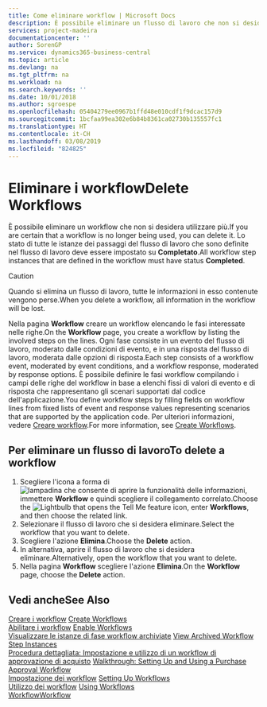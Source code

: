 ```yaml
---
title: Come eliminare workflow | Microsoft Docs
description: È possibile eliminare un flusso di lavoro che non si desidera utilizzare più. Lo stato di tutte le istanze dei passaggi del flusso di lavoro che sono definite nel flusso di lavoro deve essere impostato su **Completato**.
services: project-madeira
documentationcenter: ''
author: SorenGP
ms.service: dynamics365-business-central
ms.topic: article
ms.devlang: na
ms.tgt_pltfrm: na
ms.workload: na
ms.search.keywords: ''
ms.date: 10/01/2018
ms.author: sgroespe
ms.openlocfilehash: 05404279ee0967b1ffd48e010cdf1f9dcac157d9
ms.sourcegitcommit: 1bcfaa99ea302e6b84b8361ca02730b135557fc1
ms.translationtype: HT
ms.contentlocale: it-CH
ms.lasthandoff: 03/08/2019
ms.locfileid: "824825"
---
```

# <a name="delete-workflows"></a><span data-ttu-id="64ae4-104">Eliminare i workflow</span><span class="sxs-lookup"><span data-stu-id="64ae4-104">Delete Workflows</span></span>
<span data-ttu-id="64ae4-105">È possibile eliminare un workflow che non si desidera utilizzare più.</span><span class="sxs-lookup"><span data-stu-id="64ae4-105">If you are certain that a workflow is no longer being used, you can delete it.</span></span> <span data-ttu-id="64ae4-106">Lo stato di tutte le istanze dei passaggi del flusso di lavoro che sono definite nel flusso di lavoro deve essere impostato su **Completato**.</span><span class="sxs-lookup"><span data-stu-id="64ae4-106">All workflow step instances that are defined in the workflow must have status **Completed**.</span></span>  

> [!CAUTION]  
>  <span data-ttu-id="64ae4-107">Quando si elimina un flusso di lavoro, tutte le informazioni in esso contenute vengono perse.</span><span class="sxs-lookup"><span data-stu-id="64ae4-107">When you delete a workflow, all information in the workflow will be lost.</span></span>  

 <span data-ttu-id="64ae4-108">Nella pagina **Workflow** creare un workflow elencando le fasi interessate nelle righe.</span><span class="sxs-lookup"><span data-stu-id="64ae4-108">On the **Workflow** page, you create a workflow by listing the involved steps on the lines.</span></span> <span data-ttu-id="64ae4-109">Ogni fase consiste in un evento del flusso di lavoro, moderato dalle condizioni di evento, e in una risposta del flusso di lavoro, moderata dalle opzioni di risposta.</span><span class="sxs-lookup"><span data-stu-id="64ae4-109">Each step consists of a workflow event, moderated by event conditions, and a workflow response, moderated by response options.</span></span> <span data-ttu-id="64ae4-110">È possibile definire le fasi workflow compilando i campi delle righe del workflow in base a elenchi fissi di valori di evento e di risposta che rappresentano gli scenari supportati dal codice dell'applicazione.</span><span class="sxs-lookup"><span data-stu-id="64ae4-110">You define workflow steps by filling fields on workflow lines from fixed lists of event and response values representing scenarios that are supported by the application code.</span></span> <span data-ttu-id="64ae4-111">Per ulteriori informazioni, vedere [Creare workflow](across-how-to-create-workflows.md).</span><span class="sxs-lookup"><span data-stu-id="64ae4-111">For more information, see [Create Workflows](across-how-to-create-workflows.md).</span></span>  

## <a name="to-delete-a-workflow"></a><span data-ttu-id="64ae4-112">Per eliminare un flusso di lavoro</span><span class="sxs-lookup"><span data-stu-id="64ae4-112">To delete a workflow</span></span>  
1.  <span data-ttu-id="64ae4-113">Scegliere l'icona a forma di ![lampadina che consente di aprire la funzionalità delle informazioni](media/ui-search/search_small.png "Informazioni sull'operazione che si desidera eseguire"), immettere **Workflow** e quindi scegliere il collegamento correlato.</span><span class="sxs-lookup"><span data-stu-id="64ae4-113">Choose the ![Lightbulb that opens the Tell Me feature](media/ui-search/search_small.png "Tell me what you want to do") icon, enter **Workflows**, and then choose the related link.</span></span>  
2.  <span data-ttu-id="64ae4-114">Selezionare il flusso di lavoro che si desidera eliminare.</span><span class="sxs-lookup"><span data-stu-id="64ae4-114">Select the workflow that you want to delete.</span></span>  
3.  <span data-ttu-id="64ae4-115">Scegliere l'azione **Elimina**.</span><span class="sxs-lookup"><span data-stu-id="64ae4-115">Choose the **Delete** action.</span></span>  
4.  <span data-ttu-id="64ae4-116">In alternativa, aprire il flusso di lavoro che si desidera eliminare.</span><span class="sxs-lookup"><span data-stu-id="64ae4-116">Alternatively, open the workflow that you want to delete.</span></span>  
5.  <span data-ttu-id="64ae4-117">Nella pagina **Workflow** scegliere l'azione **Elimina**.</span><span class="sxs-lookup"><span data-stu-id="64ae4-117">On the **Workflow** page, choose the **Delete** action.</span></span>  

## <a name="see-also"></a><span data-ttu-id="64ae4-118">Vedi anche</span><span class="sxs-lookup"><span data-stu-id="64ae4-118">See Also</span></span>  
 <span data-ttu-id="64ae4-119">[Creare i workflow](across-how-to-create-workflows.md) </span><span class="sxs-lookup"><span data-stu-id="64ae4-119">[Create Workflows](across-how-to-create-workflows.md) </span></span>  
 <span data-ttu-id="64ae4-120">[Abilitare i workflow](across-how-to-enable-workflows.md) </span><span class="sxs-lookup"><span data-stu-id="64ae4-120">[Enable Workflows](across-how-to-enable-workflows.md) </span></span>  
 <span data-ttu-id="64ae4-121">[Visualizzare le istanze di fase workflow archiviate](across-how-to-view-archived-workflow-step-instances.md) </span><span class="sxs-lookup"><span data-stu-id="64ae4-121">[View Archived Workflow Step Instances](across-how-to-view-archived-workflow-step-instances.md) </span></span>  
 <span data-ttu-id="64ae4-122">[Procedura dettagliata: Impostazione e utilizzo di un workflow di approvazione di acquisto](walkthrough-setting-up-and-using-a-purchase-approval-workflow.md) </span><span class="sxs-lookup"><span data-stu-id="64ae4-122">[Walkthrough: Setting Up and Using a Purchase Approval Workflow](walkthrough-setting-up-and-using-a-purchase-approval-workflow.md) </span></span>  
 <span data-ttu-id="64ae4-123">[Impostazione dei workflow](across-set-up-workflows.md) </span><span class="sxs-lookup"><span data-stu-id="64ae4-123">[Setting Up Workflows](across-set-up-workflows.md) </span></span>  
 <span data-ttu-id="64ae4-124">[Utilizzo dei workflow](across-use-workflows.md) </span><span class="sxs-lookup"><span data-stu-id="64ae4-124">[Using Workflows](across-use-workflows.md) </span></span>  
 [<span data-ttu-id="64ae4-125">Workflow</span><span class="sxs-lookup"><span data-stu-id="64ae4-125">Workflow</span></span>](across-workflow.md)   
